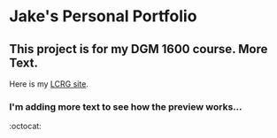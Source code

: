 # Jake's Personal Portfolio

## This project is for my DGM 1600 course. More Text.

Here is my [LCRG site](https://www.learningcomponents.org). 
### I'm adding more text to see how the preview works...

:octocat: